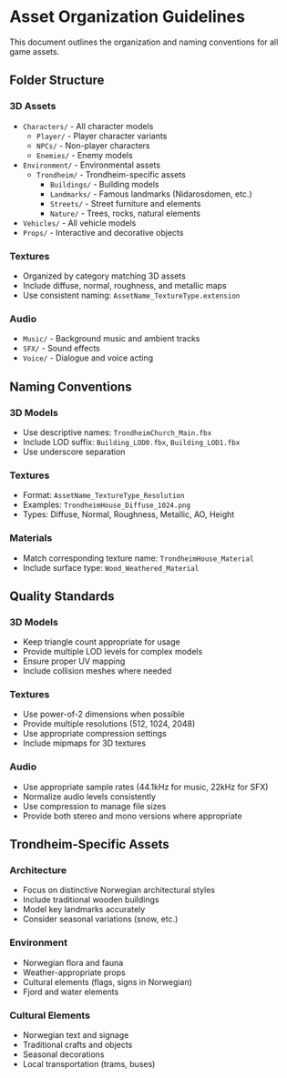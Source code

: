 # Asset Organization Guidelines

This document outlines the organization and naming conventions for all game assets.

## Folder Structure

### 3D Assets
- `Characters/` - All character models
  - `Player/` - Player character variants
  - `NPCs/` - Non-player characters
  - `Enemies/` - Enemy models
- `Environment/` - Environmental assets
  - `Trondheim/` - Trondheim-specific assets
    - `Buildings/` - Building models
    - `Landmarks/` - Famous landmarks (Nidarosdomen, etc.)
    - `Streets/` - Street furniture and elements
    - `Nature/` - Trees, rocks, natural elements
- `Vehicles/` - All vehicle models
- `Props/` - Interactive and decorative objects

### Textures
- Organized by category matching 3D assets
- Include diffuse, normal, roughness, and metallic maps
- Use consistent naming: `AssetName_TextureType.extension`

### Audio
- `Music/` - Background music and ambient tracks
- `SFX/` - Sound effects
- `Voice/` - Dialogue and voice acting

## Naming Conventions

### 3D Models
- Use descriptive names: `TrondheimChurch_Main.fbx`
- Include LOD suffix: `Building_LOD0.fbx`, `Building_LOD1.fbx`
- Use underscore separation

### Textures
- Format: `AssetName_TextureType_Resolution`
- Examples: `TrondheimHouse_Diffuse_1024.png`
- Types: Diffuse, Normal, Roughness, Metallic, AO, Height

### Materials
- Match corresponding texture name: `TrondheimHouse_Material`
- Include surface type: `Wood_Weathered_Material`

## Quality Standards

### 3D Models
- Keep triangle count appropriate for usage
- Provide multiple LOD levels for complex models
- Ensure proper UV mapping
- Include collision meshes where needed

### Textures
- Use power-of-2 dimensions when possible
- Provide multiple resolutions (512, 1024, 2048)
- Use appropriate compression settings
- Include mipmaps for 3D textures

### Audio
- Use appropriate sample rates (44.1kHz for music, 22kHz for SFX)
- Normalize audio levels consistently
- Use compression to manage file sizes
- Provide both stereo and mono versions where appropriate

## Trondheim-Specific Assets

### Architecture
- Focus on distinctive Norwegian architectural styles
- Include traditional wooden buildings
- Model key landmarks accurately
- Consider seasonal variations (snow, etc.)

### Environment
- Norwegian flora and fauna
- Weather-appropriate props
- Cultural elements (flags, signs in Norwegian)
- Fjord and water elements

### Cultural Elements
- Norwegian text and signage
- Traditional crafts and objects
- Seasonal decorations
- Local transportation (trams, buses)

